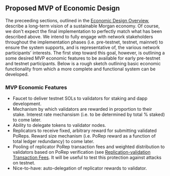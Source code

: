 ## Proposed MVP of Economic Design

The preceeding sections, outlined in the [Economic Design Overview](ed_overview.md), describe a long-term vision of a sustainable Morgan economy. Of course, we don't expect the final implementation to perfectly match what has been described above. We intend to fully engage with network stakeholders throughout the implementation phases (i.e. pre-testnet, testnet, mainnet) to ensure the system supports, and is representative of, the various network participants' interests. The first step toward this goal, however, is outlining a some desired MVP economic features to be available for early pre-testnet and testnet participants. Below is a rough sketch outlining basic economic functionality from which a more complete and functional system can be developed.

### MVP Economic Features

* Faucet to deliver testnet SOLs to validators for staking and dapp development.
* Mechanism by which validators are rewarded in proportion to their stake. Interest rate mechansism (i.e. to be determined by total % staked) to come later.
* Ability to delegate tokens to validator nodes.
* Replicators to receive fixed, arbitrary reward for submitting validated PoReps. Reward size mechanism (i.e. PoRep reward as a function of total ledger redundancy) to come later.
* Pooling of replicator PoRep transaction fees and weighted distribution to validators based on PoRep verification (see [Replication-validation Transaction Fees](ed_vce_replication_validation_transaction_fees.md). It will be useful to test this protection against attacks on testnet.
* Nice-to-have: auto-delegation of replicator rewards to validator.
